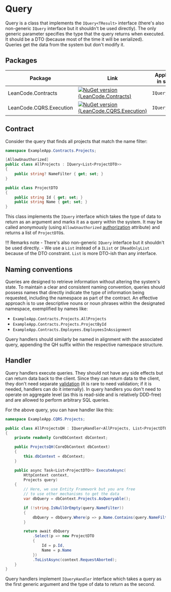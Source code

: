 # Query

Query is a class that implements the `IQuery<TResult>` interface (there's also non-generic `IQuery` interface but it shouldn't be used directly). The only generic parameter specifies the type that the query returns when executed. It should be a DTO (because most of the time it will be serialized). Queries get the data from the system but don't modify it.

## Packages

| Package | Link | Application in section |
| --- | ----------- | ----------- |
| LeanCode.Contracts | [![NuGet version (LeanCode.Contracts)](https://img.shields.io/nuget/vpre/LeanCode.Contracts.svg?style=flat-square&logo=nuget)](https://www.nuget.org/packages/LeanCode.Contracts) | `IQuery` |
| LeanCode.CQRS.Execution | [![NuGet version (LeanCode.CQRS.Execution)](https://img.shields.io/nuget/vpre/LeanCode.CQRS.Execution.svg?style=flat-square&logo=nuget)](https://www.nuget.org/packages/LeanCode.CQRS.Execution) | `IQueryHandler` |

## Contract

Consider the query that finds all projects that match the name filter:

```csharp
namespace ExampleApp.Contracts.Projects;

[AllowUnauthorized]
public class AllProjects : IQuery<List<ProjectDTO>>
{
    public string? NameFilter { get; set; }
}

public class ProjectDTO
{
    public string Id { get; set; }
    public string Name { get; set; }
}
```

This class implements the `IQuery` interface which takes the type of data to return as an argument and marks it as a query within the system. It may be called anonymously (using `AllowUnauthorized` [authorization] attribute) and returns a list of `ProjectDTO`s.

!!! Remarks note
    - There's also non-generic `IQuery` interface but it shouldn't be used directly.
    - We use a `List` instead of a `IList` or `IReadOnlyList` because of the DTO constraint. `List` is more DTO-ish than any interface.

## Naming conventions

Queries are designed to retrieve information without altering the system's state. To maintain a clear and consistent naming convention, queries should possess names that directly indicate the type of information being requested, including the namespace as part of the contract. An effective approach is to use descriptive nouns or noun phrases within the designated namespace, exemplified by names like:

* `ExampleApp.Contracts.Projects.AllProjects`
* `ExampleApp.Contracts.Projects.ProjectById`
* `ExampleApp.Contracts.Employees.EmployeesInAssignment`

Query handlers should similarly be named in alignment with the associated query, appending the QH suffix within the respective namespace structure.

## Handler

Query handlers execute queries. They should not have any side effects but can return data back to the client. Since they can return data to the client, they don't need separate [validation] (it is rare to need validation; if it is needed, handlers can do it internally). In query handlers you don't need to operate on aggregate level (as this is read-side and is relatively DDD-free) and are allowed to perform arbitrary SQL queries.

For the above query, you can have handler like this:

```csharp
namespace ExampleApp.CQRS.Projects;

public class AllProjectsQH : IQueryHandler<AllProjects, List<ProjectDTO>>
{
    private readonly CoreDbContext dbContext;

    public ProjectsQH(CoreDbContext dbContext)
    {
        this.dbContext = dbContext;
    }

    public async Task<List<ProjectDTO>> ExecuteAsync(
        HttpContext context,
        Projects query)
    {
        // Here, we use Entity Framework but you are free
        // to use other mechanisms to get the data
        var dbQuery = dbContext.Projects.AsQueryable();

        if (!string.IsNullOrEmpty(query.NameFilter))
        {
            dbQuery = dbQuery.Where(p => p.Name.Contains(query.NameFilter));
        }

        return await dbQuery
            .Select(p => new ProjectDTO
            {
                Id = p.Id,
                Name = p.Name
            })
            .ToListAsync(context.RequestAborted);
    }
}
```

Query handlers implement `IQueryHandler` interface which takes a query as the first generic argument and the type of data to return as the second.

[authorization]: ../authorization/index.md
[validation]: ../validation/index.md
